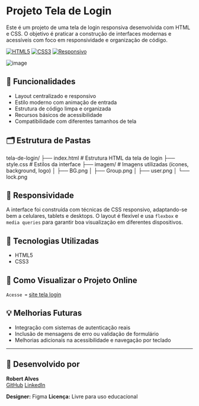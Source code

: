 # Projeto Tela de Login

Este é um projeto de uma tela de login responsiva desenvolvida com HTML e CSS. O objetivo é praticar a construção de interfaces modernas e acessíveis com foco em responsividade e organização de código.

[![HTML5](https://img.shields.io/badge/HTML5-E34F26?style=for-the-badge&logo=html5&logoColor=white)](https://developer.mozilla.org/pt-BR/docs/Web/HTML)
[![CSS3](https://img.shields.io/badge/CSS3-1572B6?style=for-the-badge&logo=css3&logoColor=white)](https://developer.mozilla.org/pt-BR/docs/Web/CSS)
[![Responsivo](https://img.shields.io/badge/RESPONSIVO-SIM-22d4fd?style=for-the-badge)](#)



![image](https://github.com/user-attachments/assets/f7c26e5f-82ec-462b-bbce-67461c515d29)

## 📌 Funcionalidades

- Layout centralizado e responsivo
- Estilo moderno com animação de entrada
- Estrutura de código limpa e organizada
- Recursos básicos de acessibilidade
- Compatibilidade com diferentes tamanhos de tela

## 🗂 Estrutura de Pastas

tela-de-login/
├── index.html         # Estrutura HTML da tela de login
├── style.css          # Estilos da interface
├── imagem/            # Imagens utilizadas (ícones, background, logo)
│   ├── BG.png
│   ├── Group.png
│   ├── user.png
│   └── lock.png


## 📱 Responsividade

A interface foi construída com técnicas de CSS responsivo, adaptando-se bem a celulares, tablets e desktops. O layout é flexível e usa `flexbox` e `media queries` para garantir boa visualização em diferentes dispositivos.

## 🎨 Tecnologias Utilizadas

- HTML5
- CSS3

## 🚀 Como Visualizar o Projeto Online

`Acesse ➡` [site tela login](https://robertsilvaalves.github.io/tela-de-login/)

## 💡 Melhorias Futuras

- Integração com sistemas de autenticação reais
- Inclusão de mensagens de erro ou validação de formulário
- Melhorias adicionais na acessibilidade e navegação por teclado

---

## 👤 Desenvolvido por

**Robert Alves**  
[GitHub](https://github.com/RobertSilvaAlves)  [LinkedIn](https://www.linkedin.com/in/robertalves-/)

**Designer:** Figma
**Licença:** Livre para uso educacional

